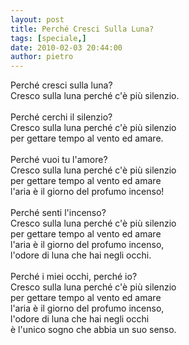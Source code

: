 ```yaml
---
layout: post
title: Perché Cresci Sulla Luna?
tags: [speciale,]
date: 2010-02-03 20:44:00
author: pietro
---
```

Perché cresci sulla luna?<br/>Cresco sulla luna perché c'è più silenzio.<br/><br/>Perché cerchi il silenzio?<br/>Cresco sulla luna perché c'è più silenzio<br/>per gettare tempo al vento ed amare.<br/><br/>Perché vuoi tu l'amore?<br/>Cresco sulla luna perché c'è più silenzio<br/>per gettare tempo al vento ed amare<br/>l'aria è il giorno del profumo incenso!<br/><br/>Perché senti l'incenso?<br/>Cresco sulla luna perché c'è più silenzio<br/> per gettare tempo al vento ed amare<br/>l'aria è il giorno del profumo incenso,<br/>l'odore di luna che hai negli occhi.<br/><br/>Perché i miei occhi, perché io?<br/>Cresco sulla luna perché c'è più silenzio<br/>  per gettare tempo al vento ed amare<br/> l'aria è il giorno del profumo incenso,<br/>l'odore di luna che hai negli occhi<br/>è l'unico sogno che abbia un suo senso.
